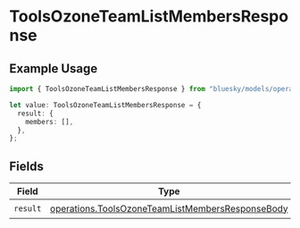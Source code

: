 # ToolsOzoneTeamListMembersResponse

## Example Usage

```typescript
import { ToolsOzoneTeamListMembersResponse } from "bluesky/models/operations";

let value: ToolsOzoneTeamListMembersResponse = {
  result: {
    members: [],
  },
};
```

## Fields

| Field                                                                                                                | Type                                                                                                                 | Required                                                                                                             | Description                                                                                                          |
| -------------------------------------------------------------------------------------------------------------------- | -------------------------------------------------------------------------------------------------------------------- | -------------------------------------------------------------------------------------------------------------------- | -------------------------------------------------------------------------------------------------------------------- |
| `result`                                                                                                             | [operations.ToolsOzoneTeamListMembersResponseBody](../../models/operations/toolsozoneteamlistmembersresponsebody.md) | :heavy_check_mark:                                                                                                   | N/A                                                                                                                  |